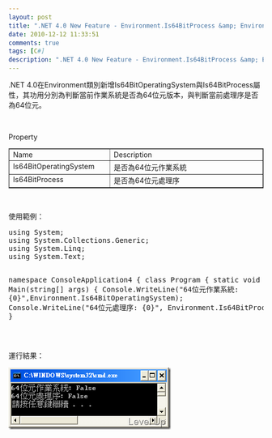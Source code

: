 ```yaml
---
layout: post
title: ".NET 4.0 New Feature - Environment.Is64BitProcess &amp; Environment.Is64BitOperatingSystem"
date: 2010-12-12 11:33:51
comments: true
tags: [C#]
description: ".NET 4.0 New Feature - Environment.Is64BitProcess &amp; Environment.Is64BitOperatingSystem"
---
```

<p>.NET 4.0在Environment類別新增Is64BitOperatingSystem與Is64BitProcess屬性，其功用分別為判斷當前作業系統是否為64位元版本，與判斷當前處理序是否為64位元。</p>  <p> </p>  <p>Property</p>  <table border="1" cellspacing="0" cellpadding="2" width="466"><tbody>     <tr>       <td valign="top" width="176">Name</td>        <td valign="top" width="288">Description</td>     </tr>      <tr>       <td valign="top" width="180">Is64BitOperatingSystem</td>        <td valign="top" width="288">是否為64位元作業系統</td>     </tr>      <tr>       <td valign="top" width="184">Is64BitProcess</td>        <td valign="top" width="288">是否為64位元處理序</td>     </tr>   </tbody></table>  <p> </p>  <p>使用範例：</p>  <div style="padding-bottom: 0px; margin: 0px; padding-left: 0px; padding-right: 0px; display: inline; float: none; padding-top: 0px" id="scid:812469c5-0cb0-4c63-8c15-c81123a09de7:a12cbed6-c17f-4aaf-8067-ba094bb5c188" class="wlWriterSmartContent"><pre name="code" class="c#">using System;
using System.Collections.Generic;
using System.Linq;
using System.Text;

namespace ConsoleApplication4
{
    class Program
    {
        static void Main(string[] args)
        {
            Console.WriteLine("64位元作業系統: {0}",Environment.Is64BitOperatingSystem);
            Console.WriteLine("64位元處理序: {0}", Environment.Is64BitProcess);
        }
    }
}</pre></div>

<p> </p>

<p>運行結果：</p>

<p><img style="border-right-width: 0px; border-top-width: 0px; border-bottom-width: 0px; border-left-width: 0px" border="0" alt="image" src="\images\posts\20075\image_thumb.png" width="321" height="123" /></p>